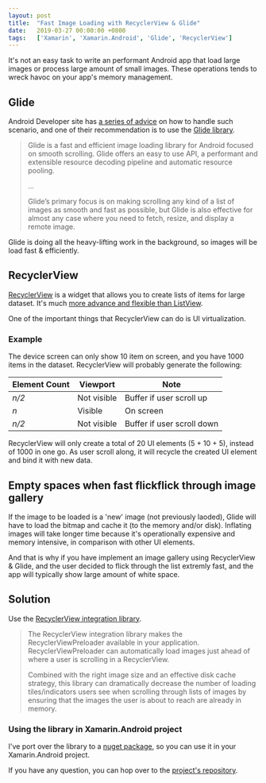 ```yaml
---
layout: post
title:  "Fast Image Loading with RecyclerView & Glide"
date:   2019-03-27 00:00:00 +0800
tags:   ['Xamarin', 'Xamarin.Android', 'Glide', 'RecyclerView']
---
```


It's not an easy task to write an performant Android app that load large images or process large amount of small images. These operations tends to wreck havoc on your app's memory management.

## Glide

Android Developer site has [a series of advice](https://developer.android.com/topic/performance/graphics/load-bitmap) on how to handle such scenario, and one of their recommendation is to use the [Glide library](https://bumptech.github.io/glide/).

> Glide is a fast and efficient image loading library for Android focused on smooth scrolling. Glide offers an easy to use API, a performant and extensible resource decoding pipeline and automatic resource pooling.
>
>...
> 
> Glide’s primary focus is on making scrolling any kind of a list of images as smooth and fast as possible, but Glide is also effective for almost any case where you need to fetch, resize, and display a remote image.

Glide is doing all the heavy-lifting work in the background, so images will be load fast & efficiently.

## RecyclerView

[RecyclerView](https://developer.android.com/guide/topics/ui/layout/recyclerview) is a widget that allows you to create lists of items for large dataset. It's much [more advance and flexible than ListView](https://stackoverflow.com/questions/28525112/android-recyclerview-vs-listview-with-viewholder/31199564).

One of the important things that RecyclerView can do is UI virtualization.

### Example

The device screen can only show 10 item on screen, and you have 1000 items in the dataset. RecyclerView will probably generate the following:

| Element Count | Viewport | Note |
| --- | --- | --- |
| *n/2* | Not visible | Buffer if user scroll up |
| *n* | Visible | On screen |
| *n/2* | Not visible | Buffer if user scroll down |

RecyclerView will only create a total of 20 UI elements (5 + 10 + 5), instead of 1000 in one go. As user scroll along, it will recycle the created UI element and bind it with new data.

## Empty spaces when fast flickflick through image gallery

If the image to be loaded is a 'new' image (not previously laoded), Glide will have to load the bitmap and cache it (to the memory and/or disk). Inflating images will take longer time because it's operationally expensive and memory intensive, in comparison with other UI elements.

And that is why if you have implement an image gallery using RecyclerView & Glide, and the user decided to flick through the list extremly fast, and the app will typically show large amount of white space. 

## Solution

Use the [RecyclerView integration library](https://bumptech.github.io/glide/int/recyclerview.html).


> The RecyclerView integration library makes the RecyclerViewPreloader available in your application. RecyclerViewPreloader can automatically load images just ahead of where a user is scrolling in a RecyclerView.
> 
> Combined with the right image size and an effective disk cache strategy, this library can dramatically decrease the number of loading tiles/indicators users see when scrolling through lists of images by ensuring that the images the user is about to reach are already in memory.

### Using the library in Xamarin.Android project

I've port over the library to a [nuget package](https://www.nuget.org/packages/Bumptech.Glide.Integration.RecyclerView), so you can use it in your Xamarin.Android project.

If you have any question, you can hop over to the [project's repository](https://github.com/xyfoo/Bumptech.Glide.Integration.RecyclerView).